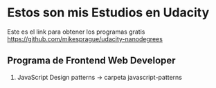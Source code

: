 # Estos son mis Estudios en Udacity

Este es el link para obtener los programas gratis 
https://github.com/mikesprague/udacity-nanodegrees

## Programa de Frontend Web Developer 

1. JavaScript Design patterns -> carpeta javascript-patterns